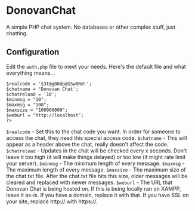 # DonovanChat
A simple PHP chat system. No databases or other complex stuff, just chatting.
## Configuration
Edit the `auth.php` file to meet your needs. Here's the default file and what everything means...
```<?php 
$realcode = '$3t@g00dp@$Sw0Rd!'; 
$chatname = 'Donovan Chat'; 
$chatreload = '10'; 
$minmsg = "10"; 
$maxmsg = "100"; 
$maxsize = "100000000"; 
$weburl = "http://localhost";
?>
```

`$realcode` - Set this to the chat code you want. In order for someone to access the chat, they need this special access code.
`$chatname` - This will appear as a header above the chat, really doesn't affect the code.
`$chatreload` - Updates in the chat will be checked every x seconds. Don't leave it too high (it will make things delayed) or too low (it might rate limit your server).
`$minmsg` - The minimum length of every message.
`$maxmsg` - The maximum length of every message.
`$maxsize` - The maximum size of the chat.txt file. After the chat.txt file hits this size, older messages will be cleared and replaced with newer messages.
`$weburl` - The URL that Donovan Chat is being hosted on. If this is being locally ran on XAMPP, leave it as-is. If you have a domain, replace it with that. If you have SSL on your site, replace http:// with https://.
